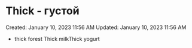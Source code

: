 # Thick - густой

Created: January 10, 2023 11:56 AM
Updated: January 10, 2023 11:56 AM

- thick forest Thick milkThick yogurt